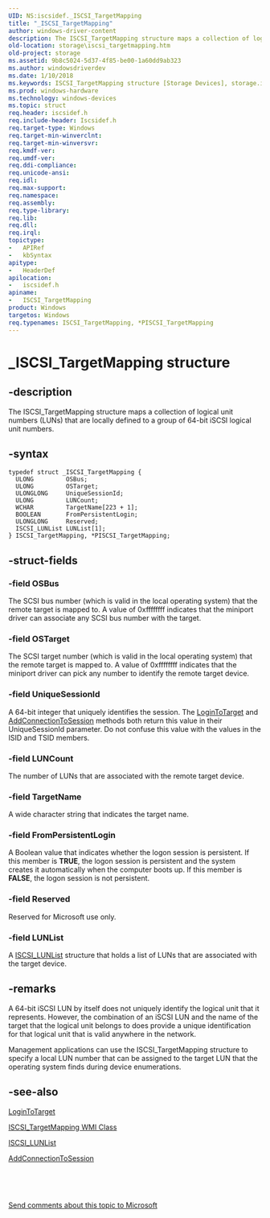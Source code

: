 ```yaml
---
UID: NS:iscsidef._ISCSI_TargetMapping
title: "_ISCSI_TargetMapping"
author: windows-driver-content
description: The ISCSI_TargetMapping structure maps a collection of logical unit numbers (LUNs) that are locally defined to a group of 64-bit iSCSI logical unit numbers.
old-location: storage\iscsi_targetmapping.htm
old-project: storage
ms.assetid: 9b8c5024-5d37-4f85-be00-1a60dd9ab323
ms.author: windowsdriverdev
ms.date: 1/10/2018
ms.keywords: ISCSI_TargetMapping structure [Storage Devices], storage.iscsi_targetmapping, iscsidef/PISCSI_TargetMapping, *PISCSI_TargetMapping, ISCSI_TargetMapping, PISCSI_TargetMapping structure pointer [Storage Devices], structs-iSCSI_5512347c-9b89-4d14-9c84-4e7b9191dbfa.xml, PISCSI_TargetMapping, _ISCSI_TargetMapping, iscsidef/ISCSI_TargetMapping
ms.prod: windows-hardware
ms.technology: windows-devices
ms.topic: struct
req.header: iscsidef.h
req.include-header: Iscsidef.h
req.target-type: Windows
req.target-min-winverclnt: 
req.target-min-winversvr: 
req.kmdf-ver: 
req.umdf-ver: 
req.ddi-compliance: 
req.unicode-ansi: 
req.idl: 
req.max-support: 
req.namespace: 
req.assembly: 
req.type-library: 
req.lib: 
req.dll: 
req.irql: 
topictype:
-	APIRef
-	kbSyntax
apitype:
-	HeaderDef
apilocation:
-	iscsidef.h
apiname:
-	ISCSI_TargetMapping
product: Windows
targetos: Windows
req.typenames: ISCSI_TargetMapping, *PISCSI_TargetMapping
---
```


# _ISCSI_TargetMapping structure


## -description


The ISCSI_TargetMapping structure maps a collection of logical unit numbers (LUNs) that are locally defined to a group of 64-bit iSCSI logical unit numbers. 


## -syntax


````
typedef struct _ISCSI_TargetMapping {
  ULONG         OSBus;
  ULONG         OSTarget;
  ULONGLONG     UniqueSessionId;
  ULONG         LUNCount;
  WCHAR         TargetName[223 + 1];
  BOOLEAN       FromPersistentLogin;
  ULONGLONG     Reserved;
  ISCSI_LUNList LUNList[1];
} ISCSI_TargetMapping, *PISCSI_TargetMapping;
````


## -struct-fields




### -field OSBus

The SCSI bus number (which is valid in the local operating system) that the remote target is mapped to. A value of 0xffffffff indicates that the miniport driver can associate any SCSI bus number with the target. 


### -field OSTarget

The SCSI target number (which is valid in the local operating system) that the remote target is mapped to. A value of 0xffffffff indicates that the miniport driver can pick any number to identify the remote target device.


### -field UniqueSessionId

A 64-bit integer that uniquely identifies the session. The <a href="https://msdn.microsoft.com/library/windows/hardware/ff561599">LoginToTarget</a> and <a href="https://msdn.microsoft.com/library/windows/hardware/ff550121">AddConnectionToSession</a> methods both return this value in their UniqueSessionId parameter. Do not confuse this value with the values in the ISID and TSID members.


### -field LUNCount

The number of LUNs that are associated with the remote target device.


### -field TargetName

A wide character string that indicates the target name. 


### -field FromPersistentLogin

A Boolean value that indicates whether the logon session is persistent. If this member is <b>TRUE</b>, the logon session is persistent and the system creates it automatically when the computer boots up. If this member is <b>FALSE</b>, the logon session is not persistent.


### -field Reserved

Reserved for Microsoft use only.


### -field LUNList

A <a href="..\iscsidef\ns-iscsidef-_iscsi_lunlist.md">ISCSI_LUNList</a> structure that holds a list of LUNs that are associated with the target device.


## -remarks


A 64-bit iSCSI LUN by itself does not uniquely identify the logical unit that it represents. However, the combination of an iSCSI LUN and the name of the target that the logical unit belongs to does provide a unique identification for that logical unit that is valid anywhere in the network. 

Management applications can use the ISCSI_TargetMapping structure to specify a local LUN number that can be assigned to the target LUN that the operating system finds during device enumerations.



## -see-also

<a href="https://msdn.microsoft.com/library/windows/hardware/ff561599">LoginToTarget</a>

<a href="https://msdn.microsoft.com/library/windows/hardware/ff561573">ISCSI_TargetMapping WMI Class</a>

<a href="..\iscsidef\ns-iscsidef-_iscsi_lunlist.md">ISCSI_LUNList</a>

<a href="https://msdn.microsoft.com/library/windows/hardware/ff550121">AddConnectionToSession</a>

 

 

<a href="mailto:wsddocfb@microsoft.com?subject=Documentation%20feedback [storage\storage]:%20ISCSI_TargetMapping structure%20 RELEASE:%20(1/10/2018)&amp;body=%0A%0APRIVACY STATEMENT%0A%0AWe use your feedback to improve the documentation. We don't use your email address for any other purpose, and we'll remove your email address from our system after the issue that you're reporting is fixed. While we're working to fix this issue, we might send you an email message to ask for more info. Later, we might also send you an email message to let you know that we've addressed your feedback.%0A%0AFor more info about Microsoft's privacy policy, see http://privacy.microsoft.com/en-us/default.aspx." title="Send comments about this topic to Microsoft">Send comments about this topic to Microsoft</a>

